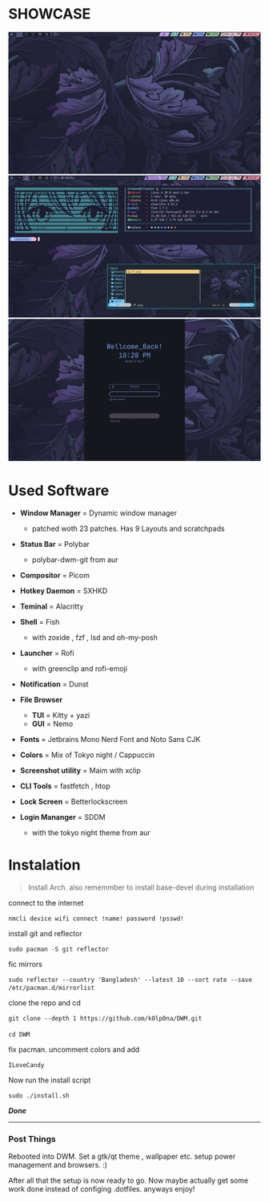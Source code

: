 
# SHOWCASE

![Alt text](/dwm/p1.webp)
![Alt text](/dwm/p2.webp)
![Alt text](/dwm/lock.webp)

# Used Software

+ **Window Manager** = Dynamic window manager
   - patched woth 23 patches. Has 9 Layouts and scratchpads

+ **Status Bar** = Polybar
  -  polybar-dwm-git from aur

+ **Compositor** = Picom

+ **Hotkey Daemon** = SXHKD

+ **Teminal** = Alacritty

+ **Shell** = Fish
   - with zoxide , fzf , lsd and oh-my-posh

+ **Launcher** = Rofi
  - with greenclip and rofi-emoji

+ **Notification** = Dunst

+ **File Browser**
  -  **TUI** = Kitty + yazi
  -  **GUI** = Nemo

+ **Fonts** = Jetbrains Mono Nerd Font and Noto Sans CJK

+ **Colors** = Mix of Tokyo night / Cappuccin

+ **Screenshot utility** = Maim with xclip

+ **CLI Tools** = fastfetch , htop

+ **Lock Screen** = Betterlockscreen

+ **Login Mananger** = SDDM
  -  with the tokyo night theme from aur


# Instalation

> Install Arch. also rememmber to install base-devel during installation

connect to the internet

```
nmcli device wifi connect !name! password !psswd!
```

install git and reflector

```
sudo pacman -S git reflector
```

fic mirrors

```
sudo reflector --country 'Bangladesh' --latest 10 --sort rate --save /etc/pacman.d/mirrorlist 
```

clone the repo and cd

```
git clone --depth 1 https://github.com/k0lp0na/DWM.git

cd DWM
```

fix pacman. uncomment colors and add

```
ILoveCandy
```

Now run the install script

```
sudo ./install.sh
```


 ***Done***


-----------------------------------------------------------------

### Post Things

Rebooted into DWM. Set a gtk/qt theme , wallpaper etc. setup power management and browsers. :) 

After all that the setup is now ready to go. Now maybe actually get some work done instead of configing .dotfiles. anyways enjoy!
